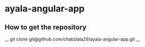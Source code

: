 ayala-angular-app
=================

<h2>How to get the repository</h2>
,,,
git clone git@github.com/chabzlala29/ayala-angular-app.git
,,,
